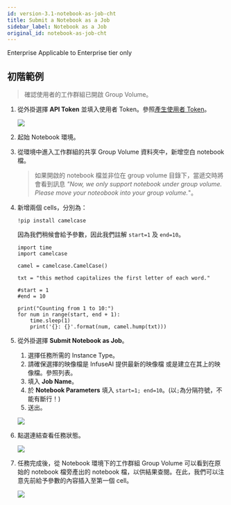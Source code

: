 ```yaml
---
id: version-3.1-notebook-as-job-cht
title: Submit a Notebook as a Job
sidebar_label: Notebook as a Job
original_id: notebook-as-job-cht
---
```


<div class="ee-only tooltip">Enterprise
  <span class="tooltiptext">Applicable to Enterprise tier only</span>
</div>

## 初階範例

> 確認使用者的工作群組已開啟 Group Volume。

1. 從外掛選擇 **API Token** 並填入使用者 Token。參照[產生使用者 Token](../tasks/api-token)。
   
    ![](assets/ph-extension-token.png)
2. 起始 Notebook 環境。

3. 從環境中進入工作群組的共享 Group Volume 資料夾中，新增空白 notebook 檔。
   >如果開啟的 notebook 檔並非位在 group volume 目錄下，當遞交時將會看到訊息 *"Now, we only support notebook under group volume. Please move your noteobook into your group volume.*"。
4. 新增兩個 cells，分別為：
   
   ```
   !pip install camelcase
   ```

    因為我們稍候會給予參數，因此我們註解 `start=1` 及 `end=10`。

    ```
    import time
    import camelcase

    camel = camelcase.CamelCase()

    txt = "this method capitalizes the first letter of each word."

    #start = 1
    #end = 10

    print("Counting from 1 to 10:")
    for num in range(start, end + 1):
        time.sleep(1)
        print('{}: {}'.format(num, camel.hump(txt)))
    ```



5. 從外掛選擇 **Submit Notebook as Job**。
   
    1.  選擇任務所需的 Instance Type。
    2.  請確保選擇的映像檔是 InfuseAI 提供最新的映像檔 或是建立在其上的映像檔。參照列表。
    3.  填入 **Job Name**。
    4.  於 **Notebook Parameters** 填入 `start=1; end=10`。(以`;`為分隔符號，不能有斷行！)
    5.  送出。

    ![](assets/ph-extension-sub-nb.png)

6. 點選連結查看任務狀態。

    ![](assets/ph-extension-success.png)

7. 任務完成後，從 Notebook 環境下的工作群組 Group Volume 可以看到在原始的 notebook 檔旁產出的 notebook 檔，以供結果查閱。在此，我們可以注意先前給予參數的內容插入至第一個 cell。
   
   ![](assets/nb-as-job-output.png)